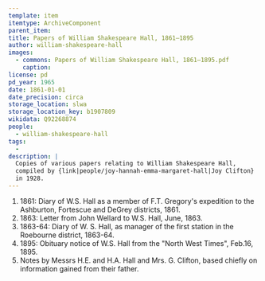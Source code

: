 ```yaml
---
template: item
itemtype: ArchiveComponent
parent_item: 
title: Papers of William Shakespeare Hall, 1861–1895
author: william-shakespeare-hall
images:
  - commons: Papers of William Shakespeare Hall, 1861–1895.pdf
    caption: 
license: pd
pd_year: 1965
date: 1861-01-01
date_precision: circa
storage_location: slwa
storage_location_key: b1907809
wikidata: Q92268874
people:
  - william-shakespeare-hall
tags:
  - 
description: |
  Copies of various papers relating to William Shakespeare Hall,
  compiled by {link|people/joy-hannah-emma-margaret-hall|Joy Clifton}
  in 1928.
---
```


1. 1861: Diary of W.S. Hall as a member of F.T. Gregory's expedition to the Ashburton, Fortescue and DeGrey districts, 1861.
2. 1863: Letter from John Wellard to W.S. Hall, June, 1863.
3. 1863-64: Diary of W. S. Hall, as manager of the first station in the Roebourne district, 1863-64.
4. 1895: Obituary notice of W.S. Hall from the "North West Times", Feb.16, 1895.
5. Notes by Messrs H.E. and H.A. Hall and Mrs. G. Clifton, based chiefly on information gained from their father.
